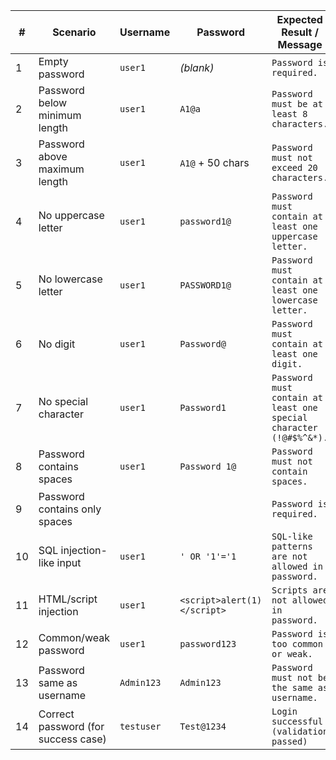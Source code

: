 | #  | **Scenario**                        | **Username** | **Password**                | **Expected Result / Message**                                      |
| -- | ----------------------------------- | ------------ | --------------------------- | ------------------------------------------------------------------ |
| 1  | Empty password                      | `user1`      | *(blank)*                   | `Password is required.`                                            |
| 2  | Password below minimum length       | `user1`      | `A1@a`                      | `Password must be at least 8 characters.`                          |
| 3  | Password above maximum length       | `user1`      | `A1@` + 50 chars            | `Password must not exceed 20 characters.`                          |
| 4  | No uppercase letter                 | `user1`      | `password1@`                | `Password must contain at least one uppercase letter.`             |
| 5  | No lowercase letter                 | `user1`      | `PASSWORD1@`                | `Password must contain at least one lowercase letter.`             |
| 6  | No digit                            | `user1`      | `Password@`                 | `Password must contain at least one digit.`                        |
| 7  | No special character                | `user1`      | `Password1`                 | `Password must contain at least one special character (!@#$%^&*).` |
| 8  | Password contains spaces            | `user1`      | `Password 1@`               | `Password must not contain spaces.`                                |
| 9  | Password contains only spaces       | `  `      | `     `                     | `Password is required.`                                            |
| 10 | SQL injection-like input            | `user1`      | `' OR '1'='1`               | `SQL-like patterns are not allowed in password.`                   |
| 11 | HTML/script injection               | `user1`      | `<script>alert(1)</script>` | `Scripts are not allowed in password.`                             |
| 12 | Common/weak password                | `user1`      | `password123`               | `Password is too common or weak.`                                  |
| 13 | Password same as username           | `Admin123`   | `Admin123`                  | `Password must not be the same as username.`                       |
| 14 | Correct password (for success case) | `testuser`   | `Test@1234`                 | `Login successful (validation passed)`                             |
